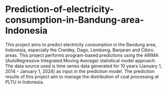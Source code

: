 # Prediction-of-electricity-consumption-in-Bandung-area-Indonesia
This project aims to predict electricity consumption in the Bandung area, Indonesia, especially the Ciwidey, Dago, Lembang, Banjaran and Cibiru areas. This project performs program-based predictions using the ARIMA (AutoRegressive Integrated Moving Average) statistical model approach. The data source used is time series data generated for 10 years (January 1, 2014 - January 1, 2024) as input in the prediction model. The prediction results of this project aim to manage the distribution of coal processing at PLTU in Indonesia.
